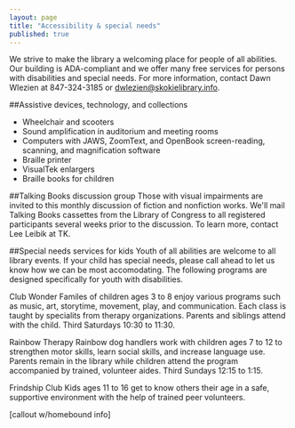 ```yaml
---
layout: page
title: "Accessibility & special needs"
published: true
---
```


We strive to make the library a welcoming place for people of all abilities. Our building is ADA-compliant and we offer many free services for persons with disabilities and special needs. For more information, contact Dawn Wlezien at 847-324-3185 or dwlezien@skokielibrary.info. 

##Assistive devices, technology, and collections
- Wheelchair and scooters
- Sound amplification in auditorium and meeting rooms
- Computers with JAWS, ZoomText, and OpenBook screen-reading, scanning, and magnification software
- Braille printer 
- VisualTek enlargers
- Braille books for children

##Talking Books discussion group
Those with visual impairments are invited to this monthly discussion of fiction and nonfiction works. We'll mail Talking Books cassettes from the Library of Congress to all registered participants several weeks prior to the discussion. To learn more, contact Lee Leibik at TK.

##Special needs services for kids
Youth of all abilities are welcome to all library events. If your child has special needs, please call ahead to let us know how we can be most accomodating. The following programs are designed specifically for youth with disabilities.

Club Wonder
Familes of children ages 3 to 8 enjoy various programs such as music, art, storytime, movement, play, and communication. Each class is taught by specialits from therapy organizations. Parents and siblings attend with the child. Third Saturdays 10:30 to 11:30.

Rainbow Therapy
Rainbow dog handlers work with children ages 7 to 12 to strengthen motor skills, learn social skills, and increase language use. Parents remain in the library while children attend the program accompanied by trained, volunteer aides. Third Sundays 12:15 to 1:15.

Frindship Club
Kids ages 11 to 16 get to know others their age in a safe, supportive environment with the help of trained peer volunteers.

[callout w/homebound info]